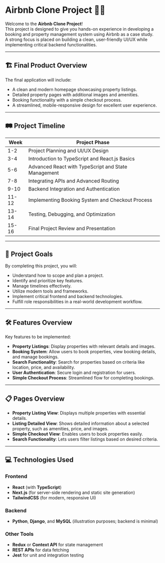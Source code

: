 # Airbnb Clone Project 🏡✨

Welcome to the **Airbnb Clone Project**!  
This project is designed to give you hands-on experience in developing a booking and property management system using Airbnb as a case study.  
A strong focus is placed on building a clean, user-friendly UI/UX while implementing critical backend functionalities.

---

## 🏗️ Final Product Overview

The final application will include:

- A clean and modern homepage showcasing property listings.
- Detailed property pages with additional images and amenities.
- Booking functionality with a simple checkout process.
- A streamlined, mobile-responsive design for excellent user experience.

---

## 🛤️ Project Timeline

| Week  | Project Phase                                   |
|------|-------------------------------------------------|
| 1-2  | Project Planning and UI/UX Design               |
| 3-4  | Introduction to TypeScript and React.js Basics  |
| 5-6  | Advanced React with TypeScript and State Management |
| 7-8  | Integrating APIs and Advanced Routing           |
| 9-10 | Backend Integration and Authentication          |
| 11-12| Implementing Booking System and Checkout Process |
| 13-14| Testing, Debugging, and Optimization            |
| 15-16| Final Project Review and Presentation           |

---

## 🎯 Project Goals

By completing this project, you will:

- Understand how to scope and plan a project.
- Identify and prioritize key features.
- Manage timelines effectively.
- Utilize modern tools and frameworks.
- Implement critical frontend and backend technologies.
- Fulfill role responsibilities in a real-world development workflow.

---

## 🛠️ Features Overview

Key features to be implemented:

- **Property Listings**: Display properties with relevant details and images.
- **Booking System**: Allow users to book properties, view booking details, and manage bookings.
- **Search Functionality**: Search for properties based on criteria like location, price, and availability.
- **User Authentication**: Secure login and registration for users.
- **Simple Checkout Process**: Streamlined flow for completing bookings.

---

## 📋 Pages Overview

- **Property Listing View**: Displays multiple properties with essential details.
- **Listing Detailed View**: Shows detailed information about a selected property, such as amenities, price, and images.
- **Simple Checkout View**: Enables users to book properties easily.
- **Search Functionality**: Lets users filter listings based on desired criteria.

---

## 💻 Technologies Used

### Frontend
- **React** (with **TypeScript**)
- **Next.js** (for server-side rendering and static site generation)
- **TailwindCSS** (for modern, responsive UI)

### Backend
- **Python**, **Django**, and **MySQL** (illustration purposes; backend is minimal)

### Other Tools
- **Redux** or **Context API** for state management
- **REST APIs** for data fetching
- **Jest** for unit and integration testing